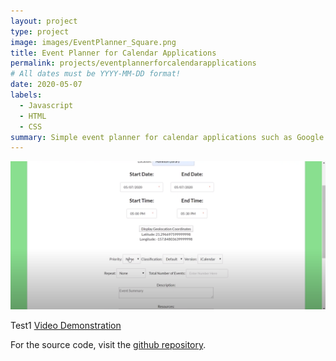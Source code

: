 ```yaml
---
layout: project
type: project
image: images/EventPlanner_Square.png
title: Event Planner for Calendar Applications
permalink: projects/eventplannerforcalendarapplications
# All dates must be YYYY-MM-DD format!
date: 2020-05-07
labels:
  - Javascript
  - HTML
  - CSS
summary: Simple event planner for calendar applications such as Google Calendar and Microsoft Outlook
---
```


<img class="ui rounded image" src="../images/EventPlanner.PNG">

Test1
<a href="https://www.youtube.com/watch?v=D0NeUnkRCAc&t">Video Demonstration</a>

For the source code, visit the <a href="https://github.com/Au-Adrian/team-capers">github repository</a>.
